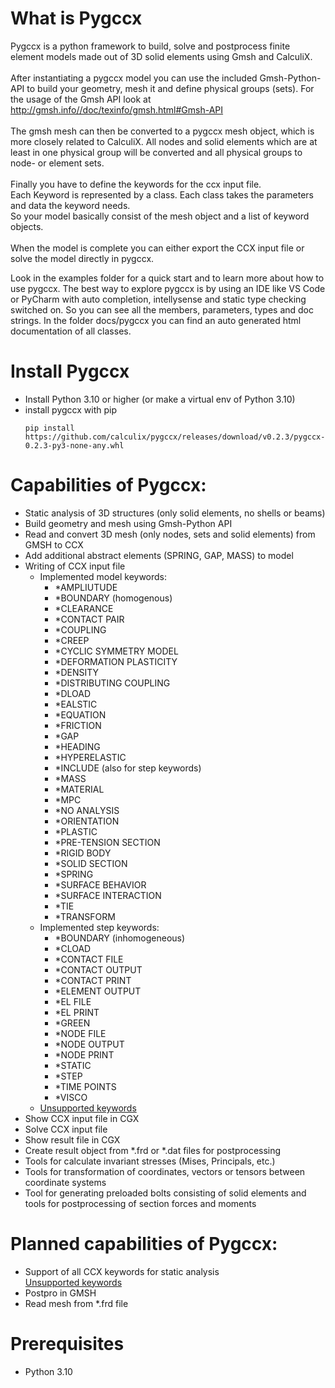 # What is Pygccx
Pygccx is a python framework to build, solve and postprocess finite element models
made out of 3D solid elements using Gmsh and CalculiX.<br><br>
After instantiating a pygccx model you can use the included Gmsh-Python-API
to build your geometry, mesh it and define physical groups (sets). For the usage of the Gmsh API look at http://gmsh.info//doc/texinfo/gmsh.html#Gmsh-API<br><br>
The gmsh mesh can then be converted to a pygccx mesh object, which
is more closely related to CalculiX. All nodes and solid elements which are at least in one physical group will be converted and all physical groups to node- or element sets.<br><br>
Finally you have to define the keywords for the ccx input file.<br>
Each Keyword is represented by a class. Each class takes the parameters and data the keyword
needs.<br>
So your model basically consist of the mesh object and a list of keyword objects.<br><br>
When the model is complete you can either export the CCX input file or solve the model directly
in pygccx.

Look in the examples folder for a quick start and to learn more about how to use pygccx.
The best way to explore pygccx is by using an IDE like VS Code or PyCharm with auto completion,
intellysense and static type checking switched on. So you can see all the members, parameters, types and doc strings.
In the folder docs/pygccx you can find an auto generated html documentation of all classes.


# Install Pygccx
- Install Python 3.10 or higher (or make a virtual env of Python 3.10)
- install pygccx with pip
    ```
    pip install https://github.com/calculix/pygccx/releases/download/v0.2.3/pygccx-0.2.3-py3-none-any.whl
    ```

# Capabilities of Pygccx:
- Static analysis of 3D structures (only solid elements, no shells or beams)
- Build geometry and mesh using Gmsh-Python API
- Read and convert 3D mesh (only nodes, sets and solid elements) from GMSH to CCX
- Add additional abstract elements (SPRING, GAP, MASS) to model
- Writing of CCX input file<br>
    - Implemented model keywords:
        - *AMPLIUTUDE
        - *BOUNDARY (homogenous)
        - *CLEARANCE
        - *CONTACT PAIR
        - *COUPLING
        - *CREEP
        - *CYCLIC SYMMETRY MODEL
        - *DEFORMATION PLASTICITY
        - *DENSITY
        - *DISTRIBUTING COUPLING
        - *DLOAD
        - *EALSTIC
        - *EQUATION
        - *FRICTION
        - *GAP
        - *HEADING
        - *HYPERELASTIC
        - *INCLUDE (also for step keywords)
        - *MASS
        - *MATERIAL
        - *MPC
        - *NO ANALYSIS
        - *ORIENTATION
        - *PLASTIC
        - *PRE-TENSION SECTION
        - *RIGID BODY
        - *SOLID SECTION
        - *SPRING
        - *SURFACE BEHAVIOR
        - *SURFACE INTERACTION
        - *TIE
        - *TRANSFORM <br>
    - Implemented step keywords:
        - *BOUNDARY (inhomogeneous)
        - *CLOAD
        - *CONTACT FILE
        - *CONTACT OUTPUT
        - *CONTACT PRINT
        - *ELEMENT OUTPUT
        - *EL FILE
        - *EL PRINT
        - *GREEN
        - *NODE FILE
        - *NODE OUTPUT
        - *NODE PRINT
        - *STATIC
        - *STEP
        - *TIME POINTS
        - *VISCO
    - [Unsupported keywords](https://github.com/calculix/pygccx/blob/master/unsupported_keywords.md)
- Show CCX input file in CGX
- Solve CCX input file
- Show result file in CGX
- Create result object from *.frd or *.dat files for postprocessing
- Tools for calculate invariant stresses (Mises, Principals, etc.)
- Tools for transformation of coordinates, vectors or tensors between
  coordinate systems
- Tool for generating preloaded bolts consisting of solid elements and
  tools for postprocessing of section forces and moments

# Planned capabilities of Pygccx:
- Support of all CCX keywords for static analysis<br>
[Unsupported keywords](https://github.com/calculix/pygccx/blob/master/unsupported_keywords.md)
- Postpro in GMSH
- Read mesh from *.frd file

# Prerequisites
- Python 3.10
